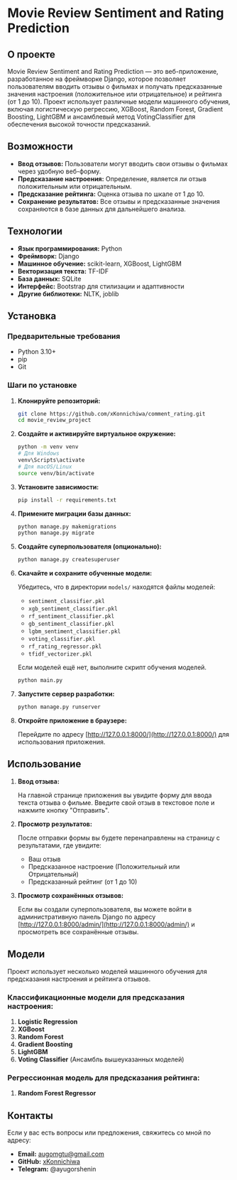 # Movie Review Sentiment and Rating Prediction

## О проекте

Movie Review Sentiment and Rating Prediction — это веб-приложение, разработанное на фреймворке Django, которое позволяет пользователям вводить отзывы о фильмах и получать предсказанные значения настроения (положительное или отрицательное) и рейтинга (от 1 до 10). Проект использует различные модели машинного обучения, включая логистическую регрессию, XGBoost, Random Forest, Gradient Boosting, LightGBM и ансамблевый метод VotingClassifier для обеспечения высокой точности предсказаний.

## Возможности

- **Ввод отзывов:** Пользователи могут вводить свои отзывы о фильмах через удобную веб-форму.
- **Предсказание настроения:** Определение, является ли отзыв положительным или отрицательным.
- **Предсказание рейтинга:** Оценка отзыва по шкале от 1 до 10.
- **Сохранение результатов:** Все отзывы и предсказанные значения сохраняются в базе данных для дальнейшего анализа.

## Технологии

- **Язык программирования:** Python
- **Фреймворк:** Django
- **Машинное обучение:** scikit-learn, XGBoost, LightGBM
- **Векторизация текста:** TF-IDF
- **База данных:** SQLite
- **Интерфейс:** Bootstrap для стилизации и адаптивности
- **Другие библиотеки:** NLTK, joblib

## Установка

### Предварительные требования

- Python 3.10+
- pip
- Git

### Шаги по установке

1. **Клонируйте репозиторий:**

    ```bash
    git clone https://github.com/xKonnichiwa/comment_rating.git
    cd movie_review_project
    ```

2. **Создайте и активируйте виртуальное окружение:**

    ```bash
    python -m venv venv
    # Для Windows
    venv\Scripts\activate
    # Для macOS/Linux
    source venv/bin/activate
    ```

3. **Установите зависимости:**

    ```bash
    pip install -r requirements.txt
    ```

4. **Примените миграции базы данных:**

    ```bash
    python manage.py makemigrations
    python manage.py migrate
    ```

5. **Создайте суперпользователя (опционально):**

    ```bash
    python manage.py createsuperuser
    ```

6. **Скачайте и сохраните обученные модели:**

    Убедитесь, что в директории `models/` находятся файлы моделей:

    - `sentiment_classifier.pkl`
    - `xgb_sentiment_classifier.pkl`
    - `rf_sentiment_classifier.pkl`
    - `gb_sentiment_classifier.pkl`
    - `lgbm_sentiment_classifier.pkl`
    - `voting_classifier.pkl`
    - `rf_rating_regressor.pkl`
    - `tfidf_vectorizer.pkl`

    Если моделей ещё нет, выполните скрипт обучения моделей.
    ```bash
    python main.py
    ```

8. **Запустите сервер разработки:**

    ```bash
    python manage.py runserver
    ```

9. **Откройте приложение в браузере:**

    Перейдите по адресу [http://127.0.0.1:8000/](http://127.0.0.1:8000/) для использования приложения.

## Использование

1. **Ввод отзыва:**

    На главной странице приложения вы увидите форму для ввода текста отзыва о фильме. Введите свой отзыв в текстовое поле и нажмите кнопку "Отправить".

2. **Просмотр результатов:**

    После отправки формы вы будете перенаправлены на страницу с результатами, где увидите:

    - Ваш отзыв
    - Предсказанное настроение (Положительный или Отрицательный)
    - Предсказанный рейтинг (от 1 до 10)

3. **Просмотр сохранённых отзывов:**

    Если вы создали суперпользователя, вы можете войти в административную панель Django по адресу [http://127.0.0.1:8000/admin/](http://127.0.0.1:8000/admin/) и просмотреть все сохранённые отзывы.

## Модели

Проект использует несколько моделей машинного обучения для предсказания настроения и рейтинга отзывов.

### Классификационные модели для предсказания настроения:

1. **Logistic Regression**
2. **XGBoost**
3. **Random Forest**
4. **Gradient Boosting**
5. **LightGBM**
6. **Voting Classifier** (Ансамбль вышеуказанных моделей)

### Регрессионная модель для предсказания рейтинга:

1. **Random Forest Regressor**

## Контакты

Если у вас есть вопросы или предложения, свяжитесь со мной по адресу:

- **Email:** augomgtu@gmail.com
- **GitHub:** [xKonnichiwa](https://github.com/xKonnichiwa)
- **Telegram:** @ayugorshenin


